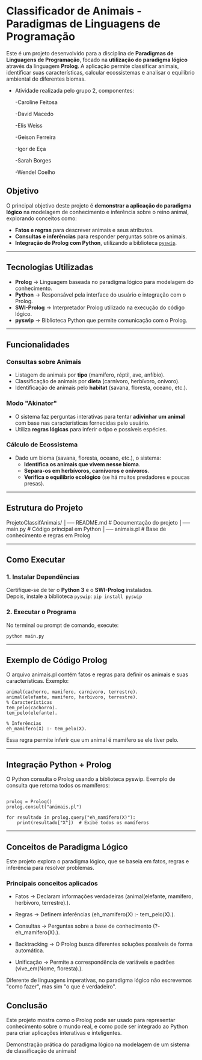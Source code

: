 # Classificador de Animais - Paradigmas de Linguagens de Programação

Este é um projeto desenvolvido para a disciplina de **Paradigmas de Linguagens de Programação**, focado na **utilização do paradigma lógico** através da linguagem **Prolog**. A aplicação permite classificar animais, identificar suas características, calcular ecossistemas e analisar o equilíbrio ambiental de diferentes biomas.

- Atividade realizada pelo grupo 2, componentes:
    
    -Caroline Feitosa
    
    -David Macedo
    
    -Elis Weiss
   
    -Geison Ferreira
    
    -Igor de Eça
    
    -Sarah Borges
    
    -Wendel Coelho

## **Objetivo**
O principal objetivo deste projeto é **demonstrar a aplicação do paradigma lógico** na modelagem de conhecimento e inferência sobre o reino animal, explorando conceitos como:
- **Fatos e regras** para descrever animais e seus atributos.
- **Consultas e inferências** para responder perguntas sobre os animais.
- **Integração do Prolog com Python**, utilizando a biblioteca [`pyswip`](https://pypi.org/project/pyswip/).

---

## **Tecnologias Utilizadas**
- **Prolog** → Linguagem baseada no paradigma lógico para modelagem do conhecimento.
- **Python** → Responsável pela interface do usuário e integração com o Prolog.
- **SWI-Prolog** → Interpretador Prolog utilizado na execução do código lógico.
- **pyswip** → Biblioteca Python que permite comunicação com o Prolog.

---

## **Funcionalidades**
### **Consultas sobre Animais**
- Listagem de animais por **tipo** (mamífero, réptil, ave, anfíbio).
- Classificação de animais por **dieta** (carnívoro, herbívoro, onívoro).
- Identificação de animais pelo **habitat** (savana, floresta, oceano, etc.).

### **Modo "Akinator"**
- O sistema faz perguntas interativas para tentar **adivinhar um animal** com base nas características fornecidas pelo usuário.
- Utiliza **regras lógicas** para inferir o tipo e possíveis espécies.

### **Cálculo de Ecossistema**
- Dado um bioma (savana, floresta, oceano, etc.), o sistema:
  - **Identifica os animais que vivem nesse bioma**.
  - **Separa-os em herbívoros, carnívoros e onívoros**.
  - **Verifica o equilíbrio ecológico** (se há muitos predadores e poucas presas).

---

## **Estrutura do Projeto**
ProjetoClassifAnimais/ 
│── README.md # Documentação do projeto 
│── main.py # Código principal em Python 
│── animais.pl # Base de conhecimento e regras em Prolog 

---

## **Como Executar**    
### **1. Instalar Dependências**
Certifique-se de ter o **Python 3** e o **SWI-Prolog** instalados.  
Depois, instale a biblioteca `pyswip`:
``` pip install pyswip ```

### **2. Executar o Programa**
No terminal ou prompt de comando, execute:

``` python main.py ```

---

## Exemplo de Código Prolog
O arquivo animais.pl contém fatos e regras para definir os animais e suas características.
Exemplo:


``` % Fatos sobre os animais
animal(cachorro, mamifero, carnivoro, terrestre).
animal(elefante, mamifero, herbivoro, terrestre).
% Características
tem_pelo(cachorro).
tem_pelo(elefante).

% Inferências
eh_mamifero(X) :- tem_pelo(X). 
```

Essa regra permite inferir que um animal é mamífero se ele tiver pelo.

---

## Integração Python + Prolog
O Python consulta o Prolog usando a biblioteca pyswip.
Exemplo de consulta que retorna todos os mamíferos:

``` from pyswip import Prolog 

prolog = Prolog()
prolog.consult("animais.pl")

for resultado in prolog.query("eh_mamifero(X)"):
    print(resultado["X"])  # Exibe todos os mamíferos
```
---

## Conceitos de Paradigma Lógico
Este projeto explora o paradigma lógico, que se baseia em fatos, regras e inferência para resolver problemas.

### Principais conceitos aplicados

- Fatos → Declaram informações verdadeiras (animal(elefante, mamifero, herbivoro, terrestre).).

- Regras → Definem inferências (eh_mamifero(X) :- tem_pelo(X).).

- Consultas → Perguntas sobre a base de conhecimento (?- eh_mamifero(X).).

- Backtracking → O Prolog busca diferentes soluções possíveis de forma automática.

- Unificação → Permite a correspondência de variáveis e padrões (vive_em(Nome, floresta).).


 Diferente de linguagens imperativas, no paradigma lógico não escrevemos "como fazer", mas sim "o que é verdadeiro".

## Conclusão

Este projeto mostra como o Prolog pode ser usado para representar conhecimento sobre o mundo real, e como pode ser integrado ao Python para criar aplicações interativas e inteligentes.

Demonstração prática do paradigma lógico na modelagem de um sistema de classificação de animais!
